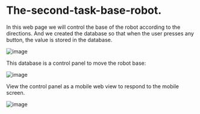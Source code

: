 # The-second-task-base-robot.

In this web page we will control the base of the robot according to the directions.
And we created the database so that when the user presses any button, the value is stored in the database.

![image](https://user-images.githubusercontent.com/85812076/123847947-cd821500-d91f-11eb-9c77-aac34446e66d.png)

This database is a control panel to move the robot base:

![image](https://user-images.githubusercontent.com/85812076/123848443-66b12b80-d920-11eb-9f45-9a89d786da76.png)

View the control panel as a mobile web view to respond to the mobile screen.

![image](https://user-images.githubusercontent.com/85812076/123848508-79c3fb80-d920-11eb-96f2-9735756b27f2.png)


